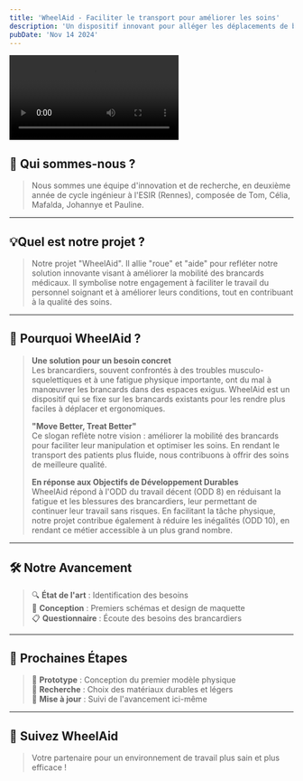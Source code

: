 ```yaml
---
title: 'WheelAid - Faciliter le transport pour améliorer les soins'
description: 'Un dispositif innovant pour alléger les déplacements de brancards'
pubDate: 'Nov 14 2024'
---
```


<!-- markdownlint-disable MD033 -->
<video controls>
  <source src="/video_presentation.mp4" type="video/mp4">
</video>
<!-- markdownlint-enable MD033 -->

## 👥 Qui sommes-nous ?

> Nous sommes une équipe d'innovation et de recherche, en deuxième année de cycle ingénieur à l'ESIR (Rennes), composée de Tom, Célia, Mafalda, Johannye et Pauline.

---

## 💡Quel est notre projet ?

> Notre projet "WheelAid". Il allie "roue" et "aide" pour refléter notre solution innovante visant à améliorer la mobilité des brancards médicaux. Il symbolise notre engagement à faciliter le travail du personnel soignant et à améliorer leurs conditions, tout en contribuant à la qualité des soins.

---

## 🌟 Pourquoi WheelAid ?

> **Une solution pour un besoin concret**  
> Les brancardiers, souvent confrontés à des troubles musculo-squelettiques et à une fatigue physique importante, ont du mal à manœuvrer les brancards dans des espaces exigus. WheelAid est un dispositif qui se fixe sur les brancards existants pour les rendre plus faciles à déplacer et ergonomiques.  
>
> **"Move Better, Treat Better"**  
> Ce slogan reflète notre vision : améliorer la mobilité des brancards pour faciliter leur manipulation et optimiser les soins. En rendant le transport des patients plus fluide, nous contribuons à offrir des soins de meilleure qualité.  
>
> **En réponse aux Objectifs de Développement Durables**  
> WheelAid répond à l'ODD du travail décent (ODD 8) en réduisant la fatigue et les blessures des brancardiers, leur permettant de continuer leur travail sans risques. En facilitant la tâche physique, notre projet contribue également à réduire les inégalités (ODD 10), en rendant ce métier accessible à un plus grand nombre.

---

## 🛠️ Notre Avancement

> 🔍 **État de l'art** : Identification des besoins  
> 📝 **Conception** : Premiers schémas et design de maquette  
> 📋 **Questionnaire** : Écoute des besoins des brancardiers  

---

## 🚀 Prochaines Étapes

> 🎨 **Prototype** : Conception du premier modèle physique  
> 🔬 **Recherche** : Choix des matériaux durables et légers  
> 🔄 **Mise à jour** : Suivi de l'avancement ici-même  

---

## 🔔 Suivez WheelAid

> Votre partenaire pour un environnement de travail plus sain et plus efficace !
